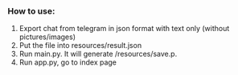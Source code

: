 ### How to use:
1. Export chat from telegram in json format with text only (without pictures/images)
2. Put the file into resources/result.json
3. Run main.py. It will generate /resources/save.p.
4. Run app.py, go to index page